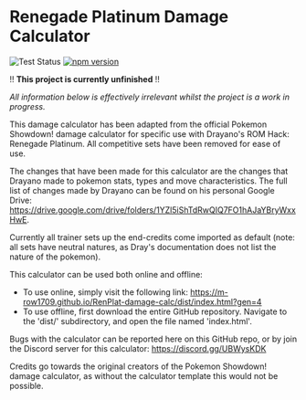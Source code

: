 # Renegade Platinum Damage Calculator

![Test Status](https://github.com/m-row1709/RenPlat-damage-calc/workflows/Tests/badge.svg)
[![npm version](https://img.shields.io/npm/v/@smogon/calc.svg)](https://www.npmjs.com/package/@smogon/calc)&nbsp;

!! **This project is currently unfinished** !!

*All information below is effectively irrelevant whilst the project is a work in progress.*

This damage calculator has been adapted from the official Pokemon Showdown! damage calculator for specific use with Drayano's ROM Hack: Renegade Platinum. All competitive sets have been removed for ease of use.

The changes that have been made for this calculator are the changes that Drayano made to pokemon stats, types and move characteristics. The full list of changes made by Drayano can be found on his personal Google Drive: https://drive.google.com/drive/folders/1YZl5iShTdRwQIQ7FO1hAJaYBryWxxHwE. 

Currently all trainer sets up the end-credits come imported as default (note: all sets have neutral natures, as Dray's documentation does not list the nature of the pokemon).

This calculator can be used both online and offline:
  -  To use online, simply visit the following link: https://m-row1709.github.io/RenPlat-damage-calc/dist/index.html?gen=4
  -  To use offline, first download the entire GitHub repository. Navigate to the 'dist/' subdirectory, and open the file named 'index.html'.

Bugs with the calculator can be reported here on this GitHub repo, or by join the Discord server for this calculator: https://discord.gg/UBWysKDK

Credits go towards the original creators of the Pokemon Showdown! damage calculator, as without the calculator template this would not be possible.

